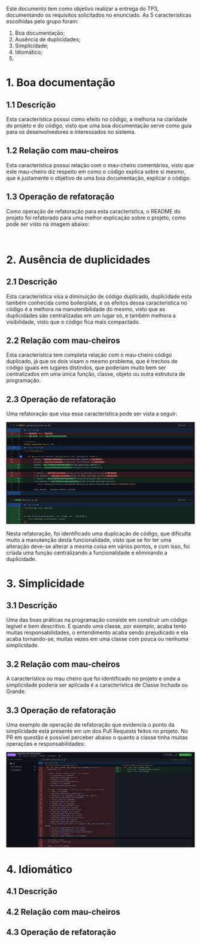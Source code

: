 Este documento tem como objetivo realizar a entrega do TP3, documentando os requisitos solicitados no enunciado. As 5 características escolhidas pelo grupo foram:

1. Boa documentação;
2. Ausência de duplicidades;
3. Simplicidade;
4. Idiomático;
5.

# 1. Boa documentação

## 1.1 Descrição

Esta característica possui como efeito no código, a melhoria na claridade do projeto e do código, visto que uma boa documentação serve como guia para os desenvolvedores e interessados no sistema.

## 1.2 Relação com mau-cheiros

Esta característica possui relação com o mau-cheiro comentários, visto que este mau-cheiro diz respeito em como o código explica sobre si mesmo, que é justamente o objetivo de uma boa documentação, explicar o código.

## 1.3 Operação de refatoração

Como operação de refatoração para esta característica, o README do projeto foi refatorado para uma melhor explicação sobre o projeto, como pode ser visto na imagem abaixo:

![]()

# 2. Ausência de duplicidades

## 2.1 Descrição

Esta característica visa a diminuição de código duplicado, duplicidade esta também conhecida como boilerplate, e os efeitos dessa característica no código é a melhora na manutenibilidade do mesmo, visto que as duplicidades são centralizadas em um lugar só, e também melhora a visibilidade, visto que o código fica mais compactado.

## 2.2 Relação com mau-cheiros

Esta característica tem completa relação com o mau-cheiro código duplicado, já que os dois visam o mesmo problema, que é trechos de código iguais em lugares distindos, que poderiam muito bem ser centralizados em uma única função, classe, objeto ou outra estrutura de programação.

## 2.3 Operação de refatoração

Uma refatoração que visa essa característica pode ser vista a seguir:

![Ausência de duplicidade](./assets/ausencia-de-duplicidades.png)

Nesta refatoração, foi identificado uma duplicação de código, que dificulta muito a manutenção desta funcionalidade, visto que se for ter uma alteração deve-se alterar a mesma coisa em vários pontos, e com isso, foi criada uma função centralizando a funcionalidade e eliminando a duplicidade.

# 3. Simplicidade

## 3.1 Descrição

Uma das boas práticas na programação consiste em construir um código legível e bem descritivo. E quando uma classe, por exemplo, acaba tento muitas responsabilidades, o entendimento acaba sendo prejudicado e ela acaba tornando-se, muitas vezes em uma classe com pouca ou nenhuma simplicidade.

## 3.2 Relação com mau-cheiros

A característica ou mau cheiro que foi identificado no projeto e onde a simplicidade poderia ser aplicada é a característica de Classe Inchada ou Grande.

## 3.3 Operação de refatoração

Uma exemplo de operação de refatoração que evidencia o ponto da simplicidade está presente em um dos Pull Requests feitos no projeto. No PR em questão é possível perceber abaixo o quanto a classe tinha muitas operações e responsabilidades:

![Pull Request](./assets/simplicidade.png)

# 4. Idiomático

## 4.1 Descrição

## 4.2 Relação com mau-cheiros

## 4.3 Operação de refatoração